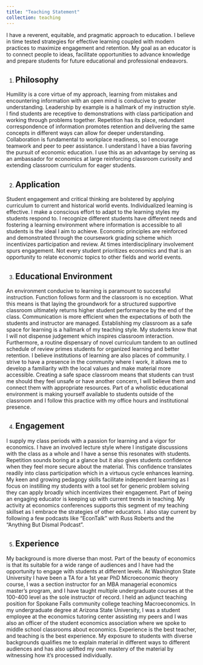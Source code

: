 ```yaml
---
title: "Teaching Statement"
collection: teaching
---
```

I have a reverent, equitable, and pragmatic approach to education. I believe in time tested strategies for effective
learning coupled with modern practices to maximize engagement and retention. My goal as an educator is to
connect people to ideas, facilitate opportunities to advance knowledge and prepare students for future
educational and professional endeavors.

1. Philosophy
    ---
Humility is a core virtue of my approach, learning from mistakes and encountering information with an open mind
is conducive to greater understanding. Leadership by example is a hallmark of my instruction style. I find students
are receptive to demonstrations with class participation and working through problems together. Repetition has its
place, redundant correspondence of information promotes retention and delivering the same concepts in different
ways can allow for deeper understanding. Collaboration is fundamental to workplace readiness, so I encourage
teamwork and peer to peer assistance. I understand I have a bias favoring the pursuit of economic education. I use
this as an advantage by serving as an ambassador for economics at large reinforcing classroom curiosity and
extending classroom curriculum for eager students.

2. Application
    ---
Student engagement and critical thinking are bolstered by applying curriculum to current and historical world
events. Individualized learning is effective. I make a conscious effort to adapt to the learning styles my students
respond to. I recognize different students have different needs and fostering a learning environment where
information is accessible to all students is the ideal I aim to achieve. Economic principles are reinforced and
demonstrated through the coursework grading scheme which incentivizes participation and review. At times
interdisciplinary involvement spurs engagement. Not every student prioritizes economics and that is an
opportunity to relate economic topics to other fields and world events.

3. Educational Environment
   ---
An environment conducive to learning is paramount to successful instruction. Function follows form and the
classroom is no exception. What this means is that laying the groundwork for a structured supportive classroom
ultimately returns higher student performance by the end of the class. Communication is more efficient when the
expectations of both the students and instructor are managed. Establishing my classroom as a safe space for
learning is a hallmark of my teaching style. My students know that I will not dispense judgement which inspires
classroom interaction. Furthermore, a routine dispensary of novel curriculum tandem to an outlined schedule of
review primes students for organized learning and better retention. I believe institutions of learning are also places
of community. I strive to have a presence in the community where I work, it allows me to develop a familiarity with
the local values and make material more accessible. Creating a safe space classroom means that students can
trust me should they feel unsafe or have another concern, I will believe them and connect them with appropriate
resources. Part of a wholistic educational environment is making yourself available to students outside of the
classroom and I follow this practice with my office hours and institutional presence.

4. Engagement
   --- 
I supply my class periods with a passion for learning and a vigor for economics. I have an involved lecture style
where I instigate discussions with the class as a whole and I have a sense this resonates with students. Repetition
sounds boring at a glance but it also gives students confidence when they feel more secure about the material.
This confidence translates readily into class participation which in a virtuous cycle enhances learning. My keen
and growing pedagogy skills facilitate independent learning as I focus on instilling my students with a tool set for
generic problem solving they can apply broadly which incentivizes their engagement. Part of being an engaging
educator is keeping up with current trends in teaching. My activity at economics conferences supports this
segment of my teaching skillset as I embrace the strategies of other educators. I also stay current by following a
few podcasts like “EconTalk” with Russ Roberts and the “Anything But Dismal Podcast”.

5. Experience
   ---
My background is more diverse than most. Part of the beauty of economics is that its suitable for a wide range of
audiences and I have had the opportunity to engage with students at different levels. At Washington State
University I have been a TA for a 1st year PhD Microeconomic theory course, I was a section instructor for an MBA
managerial economics master’s program, and I have taught multiple undergraduate courses at the 100-400 level
as the sole instructor of record. I held an adjunct teaching position for Spokane Falls community college teaching
Macroeconomics. In my undergraduate degree at Arizona State University, I was a student employee at the
economics tutoring center assisting my peers and I was also an officer of the student economics association
where we spoke to middle school classrooms about economics. Experience is the best teacher, and teaching is
the best experience. My exposure to students with diverse backgrounds qualifies me to explain material in different
ways to different audiences and has also uplifted my own mastery of the material by witnessing how it’s processed
individually.
